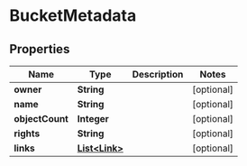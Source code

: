 

# BucketMetadata


## Properties

| Name | Type | Description | Notes |
|------------ | ------------- | ------------- | -------------|
|**owner** | **String** |  |  [optional] |
|**name** | **String** |  |  [optional] |
|**objectCount** | **Integer** |  |  [optional] |
|**rights** | **String** |  |  [optional] |
|**links** | [**List&lt;Link&gt;**](Link.md) |  |  [optional] |



